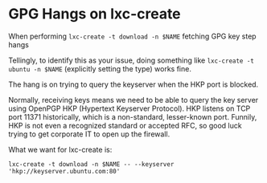 # GPG Hangs on lxc-create

When performing `lxc-create -t download -n $NAME` fetching GPG key step hangs

Tellingly, to identify this as your issue, doing something like `lxc-create -t ubuntu -n $NAME` (explicitly setting the type) works fine.

The hang is on trying to query the keyserver when the HKP port is blocked.

Normally, receiving keys means we need to be able to query the key server using OpenPGP HKP (Hypertext Keyserver Protocol). HKP listens on TCP port 11371 historically, which is a non-standard, lesser-known port. Funnily, HKP is not even a recognized standard or accepted RFC, so good luck trying to get corporate IT to open up the firewall.

What we want for lxc-create is:

	lxc-create -t download -n $NAME -- --keyserver 'hkp://keyserver.ubuntu.com:80'


